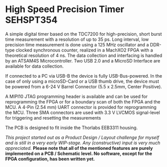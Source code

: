 # High Speed Precision Timer SEHSPT354


A simple digital timer based on the TDC7200 for high-precision, short burst time measurement with a resolution of up to 35 ps. 
Long interval, low precision time measurement is done using a 125 MHz oscillator and a DDR-type clocked synchronous counter, realized in a MachXO2 FPGA with a theoretical resolution of 4 ns.
The data collection and interfacing is handled by an ATSAM4S Microcontroller.
Two USB 2.0 and a MicroSD Interface are available for data collection.

If connected to a PC via USB-B the device is fully USB-Bus-powered.
In the case of only using a microSD-Card or a USB thumb drive, the device must be powered from a 6-24 V Barrel Connector (5.5 x 2.5mm, Center Positive).

A MIPI10 JTAG programming header is available and can be used for reprogramming the FPGA or for a boundary scan of both the FPGA and the MCU. 
A 4-Pin (2.54 mm) UART connector is provided for reprogramming the MCU.
Three SMA connectors are used with 3.3 V LVCMOS signal-level for triggering and resetting the measurements 

The PCB is designed to fit inside the Thorlabs EEB3311 housing.

*This project started out as a Product Design / Layout challenge for myself and is still in a very early WIP-stage. Any (constructive) input is very much appreciated.*
**Please note that all of the mentioned features are purely implemented on a PCB / Schematic level. No software, except for the FPGA configuration, has been written yet.**
